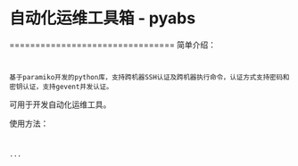 # 自动化运维工具箱 - pyabs
================================
简单介绍：
#
    基于paramiko开发的python库，支持跨机器SSH认证及跨机器执行命令，认证方式支持密码和密钥认证，支持gevent并发认证。
可用于开发自动化运维工具。
    
使用方法：
#
    ...
